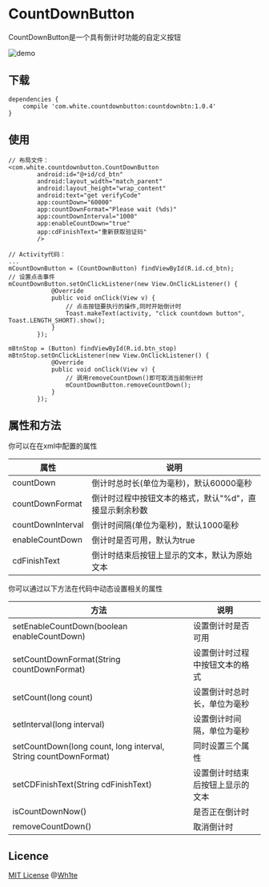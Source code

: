 # CountDownButton
CountDownButton是一个具有倒计时功能的自定义按钮

![demo](https://github.com/WhiteDG/CountDownButton/blob/master/screenshot/demo.gif)

## 下载

```
dependencies {
    compile 'com.white.countdownbutton:countdownbtn:1.0.4'
}
```

## 使用

```
// 布局文件：
<com.white.countdownbutton.CountDownButton
        android:id="@+id/cd_btn"
        android:layout_width="match_parent"
        android:layout_height="wrap_content"
        android:text="get verifyCode"
        app:countDown="60000"
        app:countDownFormat="Please wait (%ds)"
        app:countDownInterval="1000"
        app:enableCountDown="true"
        app:cdFinishText="重新获取验证码"
        />
        
// Activity代码：
...
mCountDownButton = (CountDownButton) findViewById(R.id.cd_btn);
// 设置点击事件
mCountDownButton.setOnClickListener(new View.OnClickListener() {
            @Override
            public void onClick(View v) {
                // 点击按钮要执行的操作,同时开始倒计时
                Toast.makeText(activity, "click countdown button", Toast.LENGTH_SHORT).show();
            }
        });

mBtnStop = (Button) findViewById(R.id.btn_stop)
mBtnStop.setOnClickListener(new View.OnClickListener() {
            @Override
            public void onClick(View v) {
                // 调用removeCountDown()即可取消当前倒计时
                mCountDownButton.removeCountDown();
            }
        });
```

## 属性和方法

你可以在在xml中配置的属性

属性 | 说明
---|---
countDown | 倒计时总时长(单位为毫秒)，默认60000毫秒
countDownFormat | 倒计时过程中按钮文本的格式，默认"%d"，直接显示剩余秒数
countDownInterval | 倒计时间隔(单位为毫秒)，默认1000毫秒
enableCountDown | 倒计时是否可用，默认为true
cdFinishText | 倒计时结束后按钮上显示的文本，默认为原始文本

你可以通过以下方法在代码中动态设置相关的属性

方法 | 说明
---|---
setEnableCountDown(boolean enableCountDown) | 设置倒计时是否可用
setCountDownFormat(String countDownFormat) | 设置倒计时过程中按钮文本的格式
setCount(long count) | 设置倒计时总时长，单位为毫秒
setInterval(long interval) | 设置倒计时间隔，单位为毫秒
setCountDown(long count, long interval, String countDownFormat) | 同时设置三个属性
setCDFinishText(String cdFinishText) | 设置倒计时结束后按钮上显示的文本
isCountDownNow() | 是否正在倒计时
removeCountDown() | 取消倒计时

## Licence

[MIT License](https://github.com/WhiteDG/CountDownButton/blob/master/LICENSE.txt) @[Wh1te](https://github.com/WhiteDG)
